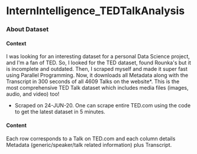 # InternIntelligence_TEDTalkAnalysis
### About Dataset

#### Context
I was looking for an interesting dataset for a personal Data Science project, and I'm a fan of TED. So, I looked for the TED dataset, found Rounka's but it is incomplete and outdated. Then, I scraped myself and made it super fast using Parallel Programming. Now, it downloads all Metadata along with the Transcript in 300 seconds of all 4609 Talks on the website*. This is the most comprehensive TED Talk dataset which includes media files (images, audio, and video) too!

* Scraped on 24-JUN-20. One can scrape entire TED.com using the code to get the latest dataset in 5 minutes.

#### Content
Each row corresponds to a Talk on TED.com and each column details Metadata (generic/speaker/talk related information) plus Transcript.